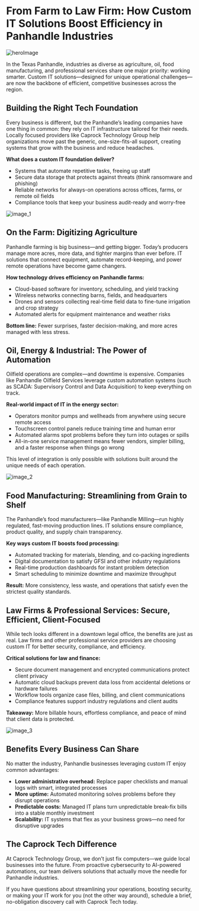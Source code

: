 # From Farm to Law Firm: How Custom IT Solutions Boost Efficiency in Panhandle Industries

![heroImage](https://marblism-ai-agents-public.s3.us-west-2.amazonaws.com/public/apps/3af4e54e-6c6c-476b-ad8d-4508e6a30b56/sessions/20bdb11f-c15d-46ac-86a2-0c710ae50ad6/agent-output/9c967963-335d-432a-a514-5f87beb708f5-hero-picture.webp)





In the Texas Panhandle, industries as diverse as agriculture, oil, food manufacturing, and professional services share one major priority: working smarter. Custom IT solutions—designed for unique operational challenges—are now the backbone of efficient, competitive businesses across the region.

## Building the Right Tech Foundation

Every business is different, but the Panhandle’s leading companies have one thing in common: they rely on IT infrastructure tailored for their needs. Locally focused providers like Caprock Technology Group help organizations move past the generic, one-size-fits-all support, creating systems that grow with the business and reduce headaches.

**What does a custom IT foundation deliver?**
- Systems that automate repetitive tasks, freeing up staff
- Secure data storage that protects against threats (think ransomware and phishing)
- Reliable networks for always-on operations across offices, farms, or remote oil fields
- Compliance tools that keep your business audit-ready and worry-free

![image_1](https://marblism-ai-agents-public.s3.us-west-2.amazonaws.com/public/apps/3af4e54e-6c6c-476b-ad8d-4508e6a30b56/sessions/20bdb11f-c15d-46ac-86a2-0c710ae50ad6/agent-output/ca97e333-5bbe-4395-bfda-e92780d0751c-panhandle-campus-digital-network.webp)

## On the Farm: Digitizing Agriculture

Panhandle farming is big business—and getting bigger. Today’s producers manage more acres, more data, and tighter margins than ever before. IT solutions that connect equipment, automate record-keeping, and power remote operations have become game changers.

**How technology drives efficiency on Panhandle farms:**
- Cloud-based software for inventory, scheduling, and yield tracking
- Wireless networks connecting barns, fields, and headquarters
- Drones and sensors collecting real-time field data to fine-tune irrigation and crop strategy
- Automated alerts for equipment maintenance and weather risks

**Bottom line:** Fewer surprises, faster decision-making, and more acres managed with less stress.

## Oil, Energy & Industrial: The Power of Automation

Oilfield operations are complex—and downtime is expensive. Companies like Panhandle Oilfield Services leverage custom automation systems (such as SCADA: Supervisory Control and Data Acquisition) to keep everything on track.

**Real-world impact of IT in the energy sector:**
- Operators monitor pumps and wellheads from anywhere using secure remote access
- Touchscreen control panels reduce training time and human error
- Automated alarms spot problems before they turn into outages or spills
- All-in-one service management means fewer vendors, simpler billing, and a faster response when things go wrong

This level of integration is only possible with solutions built around the unique needs of each operation.

![image_2](https://marblism-ai-agents-public.s3.us-west-2.amazonaws.com/public/apps/3af4e54e-6c6c-476b-ad8d-4508e6a30b56/sessions/20bdb11f-c15d-46ac-86a2-0c710ae50ad6/agent-output/48522f0a-3995-4aff-a7e0-9cbf46567547-precision-farming-technology.webp)

## Food Manufacturing: Streamlining from Grain to Shelf

The Panhandle’s food manufacturers—like Panhandle Milling—run highly regulated, fast-moving production lines. IT solutions ensure compliance, product quality, and supply chain transparency.

**Key ways custom IT boosts food processing:**
- Automated tracking for materials, blending, and co-packing ingredients
- Digital documentation to satisfy GFSI and other industry regulations
- Real-time production dashboards for instant problem detection
- Smart scheduling to minimize downtime and maximize throughput

**Result:** More consistency, less waste, and operations that satisfy even the strictest quality standards.

## Law Firms & Professional Services: Secure, Efficient, Client-Focused

While tech looks different in a downtown legal office, the benefits are just as real. Law firms and other professional service providers are choosing custom IT for better security, compliance, and efficiency.

**Critical solutions for law and finance:**
- Secure document management and encrypted communications protect client privacy
- Automatic cloud backups prevent data loss from accidental deletions or hardware failures
- Workflow tools organize case files, billing, and client communications
- Compliance features support industry regulations and client audits

**Takeaway:** More billable hours, effortless compliance, and peace of mind that client data is protected.

![image_3](https://marblism-ai-agents-public.s3.us-west-2.amazonaws.com/public/apps/3af4e54e-6c6c-476b-ad8d-4508e6a30b56/sessions/20bdb11f-c15d-46ac-86a2-0c710ae50ad6/agent-output/fdac815c-d5b4-4e15-998d-c9ef6f9796ca-oilfield-control-room.webp)

## Benefits Every Business Can Share

No matter the industry, Panhandle businesses leveraging custom IT enjoy common advantages:
- **Lower administrative overhead:** Replace paper checklists and manual logs with smart, integrated processes
- **More uptime:** Automated monitoring solves problems before they disrupt operations
- **Predictable costs:** Managed IT plans turn unpredictable break-fix bills into a stable monthly investment
- **Scalability:** IT systems that flex as your business grows—no need for disruptive upgrades

## The Caprock Tech Difference

At Caprock Technology Group, we don’t just fix computers—we guide local businesses into the future. From proactive cybersecurity to AI-powered automations, our team delivers solutions that actually move the needle for Panhandle industries.

If you have questions about streamlining your operations, boosting security, or making your IT work for you (not the other way around), schedule a brief, no-obligation discovery call with Caprock Tech today.
